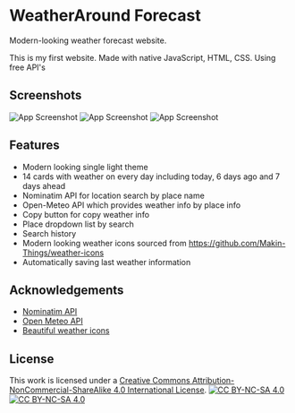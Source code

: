 # WeatherAround Forecast
Modern-looking weather forecast website.

This is my first website. Made with native JavaScript, HTML, CSS. Using free API's

## Screenshots
![App Screenshot](https://i.ibb.co/4g17pfj/image.png)
![App Screenshot](https://i.ibb.co/Jk5JB7P/image.png)
![App Screenshot](https://i.ibb.co/b7M0QDh/image.png)

## Features

- Modern looking single light theme
- 14 cards with weather on every day including today, 6 days ago and 7 days ahead
- Nominatim API for location search by place name
- Open-Meteo API which provides weather info by place info
- Copy button for copy weather info
- Place dropdown list by search
- Search history
- Modern looking weather icons sourced from https://github.com/Makin-Things/weather-icons
- Automatically saving last weather information

## Acknowledgements

 - [Nominatim API](https://nominatim.org/)
 - [Open Meteo API](https://open-meteo.com/)
 - [Beautiful weather icons](https://github.com/Makin-Things/weather-icons)


## License

This work is licensed under a
[Creative Commons Attribution-NonCommercial-ShareAlike 4.0 International License][cc-by-nc-sa].
[![CC BY-NC-SA 4.0][cc-by-nc-sa-shield]][cc-by-nc-sa]
[![CC BY-NC-SA 4.0][cc-by-nc-sa-image]][cc-by-nc-sa]

[cc-by-nc-sa]: http://creativecommons.org/licenses/by-nc-sa/4.0/
[cc-by-nc-sa-image]: https://licensebuttons.net/l/by-nc-sa/4.0/88x31.png
[cc-by-nc-sa-shield]: https://img.shields.io/badge/License-CC%20BY--NC--SA%204.0-lightgrey.svg
